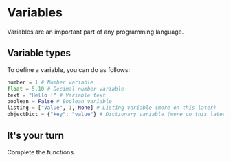 # Variables

Variables are an important part of any programming language.

## Variable types

To define a variable, you can do as follows:

```python
number = 1 # Number variable
float = 5.10 # Decimal number variable
text = "Hello !" # Variable text
boolean = False # Boolean variable
listing = ["Value", 1, None] # Listing variable (more on this later)
objectDict = {"key": "value"} # Dictionary variable (more on this later)
```

## It's your turn

Complete the functions.